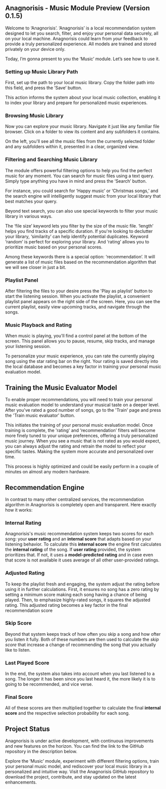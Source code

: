 ## Anagnorisis - Music Module Preview (Version 0.1.5)

Welcome to ‘Anagnorisis’. ‘Anagnorisis’ is a local recommendation system designed to let you search, filter, and enjoy your personal data securely, all on your local machine. Anagnorisis could learn from *your* feedback to provide a truly personalized experience. All models are trained and stored privately on your device only.

Today, I’m gonna present to you the ‘Music’ module. Let’s see how to use it.

### Setting up Music Library Path

First, set up the path to your local music library. Copy the folder path into this field, and press the ‘Save’ button.

This action informs the system about your local music collection, enabling it to index your library and prepare for personalized music experiences.

### Browsing Music Library

Now you can explore your music library. Navigate it just like any familiar file browser. Click on a folder to view its content and any subfolders it contains.

On the left, you'll see all the music files from the currently selected folder and any subfolders within it, presented in a clear, organized view.

### Filtering and Searching Music Library

The module offers powerful filtering options to help you find the perfect music for any moment. You can search for music files using a text query. Simply type anything you have in mind and press the ‘Search’ button.

For instance, you could search for ‘Happy music’ or ‘Christmas songs,’ and the search engine will intelligently suggest music from your local library that best matches your query.

Beyond text search, you can also use special keywords to filter your music library in various ways.

The ‘file size’ keyword lets you filter by the size of the music file. ‘length’ helps you find tracks of a specific duration.  If you're looking to declutter your library, ‘similarity’ can help identify potential duplicates. Keyword ‘random’ is perfect for exploring your library. And ‘rating’ allows you to prioritize music based on your personal scores.

Among these keywords there is a special option: ‘recommendation’. It will generate a list of music files based on the recommendation algorithm that we will see closer in just a bit.

### Playlist Panel

After filtering the files to your desire press the 'Play as playlist’ button to start the listening session. When you activate the playlist, a convenient playlist panel appears on the right side of the screen.  Here, you can see the current playlist, easily view upcoming tracks, and navigate through the songs.

### Music Playback and Rating

When music is playing, you'll find a control panel at the bottom of the screen. This panel allows you to pause, resume, skip tracks, and manage your listening session.

To personalize your music experience, you can rate the currently playing song using the star rating bar on the right.  Your rating is saved directly into the local database and becomes a key factor in training your personal music evaluation model.


## Training the Music Evaluator Model 

To enable proper recommendations, you will need to train your personal music evaluation model to understand your musical taste on a deeper level. After you've rated a good number of songs, go to the 'Train' page and press the 'Train music evaluator' button.

This initiates the training of your personal music evaluation model.  Once training is complete, the 'rating' and ‘recommendation’ filters will become more finely tuned to your unique preferences, offering a truly personalized music journey. When you see a music that is not rated as you would expect, you can always adjust the rating and retrain the model to reflect your specific tastes. Making the system more accurate and personalized over time.

This process is highly optimized and could be easily perform in a couple of minutes on almost any modern hardware.

## Recommendation Engine

In contrast to many other centralized services, the recommendation algorithm in Anagnorisis is completely open and transparent. Here exactly how it works:

### Internal Rating
Anagnorisis's music recommendation system keeps two scores for each song: your **user rating** and an **internal score** that adapts based on your listening behavior. To calculate this **internal score** the engine first calculates the **internal rating** of the song.  If **user rating** provided, the system prioritizes that. If not, it uses a **model-predicted rating** and in case even that score is not available it uses average of all other user-provided ratings.

### Adjusted Rating
To keep the playlist fresh and engaging, the system adjust the rating before using it in further calculations. First, it ensures no song has a zero rating by setting a minimum score making each song having a chance of being played. Then, to emphasize highly-rated songs, it squares the adjusted rating. This adjusted rating becomes a key factor in the final recommendation score

### Skip Score
Beyond that system keeps track of how often you skip a song and how ofter you listen it fully. Both of these numbers are then used to calculate the *skip score* that increase a change of recommending the song that you actually like to listen.

### Last Played Score
In the end, the system also takes into account when you last listened to a song. The longer it has been since you last heard it, the more likely it is to going to be recommended, and vice verse.

### Final Score
All of these scores are then multiplied together to calculate the final **internal score** and the respective selection probability for each song. 


## Project Status
Anagnorisis is under active development, with continuous improvements and new features on the horizon. You can find the link to the GitHub repository in the description below.

Explore the ‘Music’ module, experiment with different filtering options, train your personal music model, and rediscover your local music library in a personalized and intuitive way.  Visit the Anagnorisis GitHub repository to download the project, contribute, and stay updated on the latest enhancements.

